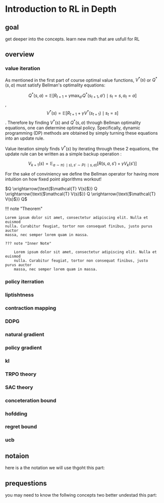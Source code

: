 # Introduction to RL in Depth
## goal
get deeper into the concepts. learn new math that are usfull for RL

## overview

### value iteration
As mentioned in the first part of course optimal value functions, $V^*(s)$ or  $Q^*(s, a)$ must satisfy Bellman's optimality equations:

$$
Q^*(s, a) = \mathbb{E} \left[ R_{t+1} + \gamma \max_{a'} Q^*(s_{t+1}, a') \mid s_t = s, a_t = a \right]
$$
,
$$
V^*(s) = \mathbb{E} \left[ R_{t+1} + \gamma V^*(s_{t+1}) \mid s_t = s \right] 
$$
.
Therefore by finding $V^*(s)$ and $Q^*(s, a)$ through Bellman optimality equations, one can determine optimal policy. Specifically, dynamic programming (DP) methods are obtained by simply turning these equations into an update rule.

Value iteration simply finds $V^*(s)$ by iterating through these 2 equations, the update rule can be written as a simple backup operation : 

$$
V_{k+1}(s) = \mathbb{E}_{a \sim \pi(\cdot \mid s), s' \sim P(\cdot \mid s, a)} \left[ R(s, a, s') + \gamma V_k(s') \right]
$$


For the sake of conviniency we define the Bellman operator for having more intuition on how fixed point algorithms workout!

$Q \xrightarrow{\text{$\mathcal{T} V(s)$}} Q \xrightarrow{\text{$\mathcal{T} V(s)$}} Q \xrightarrow{\text{$\mathcal{T} V(s)$}} Q$

!!! note "Theorem"

    Lorem ipsum dolor sit amet, consectetur adipiscing elit. Nulla et euismod
    nulla. Curabitur feugiat, tortor non consequat finibus, justo purus auctor
    massa, nec semper lorem quam in massa.

    ??? note "Inner Note"

        Lorem ipsum dolor sit amet, consectetur adipiscing elit. Nulla et euismod
        nulla. Curabitur feugiat, tortor non consequat finibus, justo purus auctor
        massa, nec semper lorem quam in massa.


### policy iterration




### liptishtness
### contraction mapping

### DDPG 
### natural gradient
### policy gradient
### kl
### TRPO theory
### SAC theory

### conceteration bound
### hofdding
### regret bound
### ucb

## notaion
here is a the notation we will use thgoht this part:


## prequestions
you may need to know the follwing concepts two better undestad this part:



